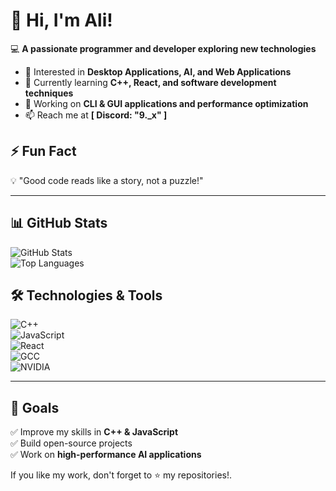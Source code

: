 # 👋 Hi, I'm Ali!  
💻 **A passionate programmer and developer exploring new technologies**  

- 👀 Interested in **Desktop Applications, AI, and Web Applications**  
- 🌱 Currently learning **C++, React, and software development techniques**  
- 🚀 Working on **CLI & GUI applications and performance optimization**  
- 📫 Reach me at **[ Discord: "9._x" ]**

## ⚡ Fun Fact  
💡 "Good code reads like a story, not a puzzle!"  

---

## 📊 GitHub Stats  
![GitHub Stats](https://github-readme-stats.vercel.app/api?username=Aligh07&show_icons=true&theme=dark)  
![Top Languages](https://github-readme-stats.vercel.app/api/top-langs/?username=Aligh07&layout=compact&theme=dark)  

## 🛠️ Technologies & Tools  
![C++](https://img.shields.io/badge/-C++-00599C?style=flat&logo=c%2B%2B&logoColor=white)  
![JavaScript](https://img.shields.io/badge/-JavaScript-F7DF1E?style=flat&logo=javascript&logoColor=black)  
![React](https://img.shields.io/badge/-React-61DAFB?style=flat&logo=react&logoColor=black)  
![GCC](https://img.shields.io/badge/-GCC-00599C?style=flat&logo=gnu&logoColor=white)  
![NVIDIA](https://img.shields.io/badge/-NVIDIA-76B900?style=flat&logo=nvidia&logoColor=white)  

---

## 🎯 Goals  
✅ Improve my skills in **C++ & JavaScript**  
✅ Build open-source projects  
✅ Work on **high-performance AI applications**  

If you like my work, don't forget to ⭐ my repositories!.
